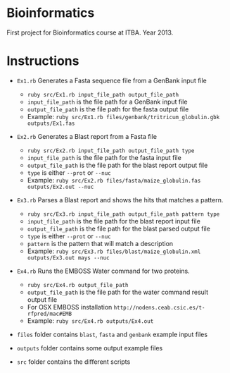 Bioinformatics
=============

First project for Bioinformatics course at ITBA. Year 2013.

Instructions
============

* `Ex1.rb` Generates a Fasta sequence file from a GenBank input file
  * `ruby src/Ex1.rb input_file_path output_file_path`
  * `input_file_path` is the file path for a GenBank input file
  * `output_file_path` is the file path for the fasta output file
  * Example: `ruby src/Ex1.rb files/genbank/tritricum_globulin.gbk outputs/Ex1.fas`

* `Ex2.rb` Generates a Blast report from a Fasta file
  * `ruby src/Ex2.rb input_file_path output_file_path type`
  * `input_file_path` is the file path for the fasta input file
  * `output_file_path` is the file path for the blast report output file
  * `type` is either `--prot` or `--nuc`
  * Example: `ruby src/Ex2.rb files/fasta/maize_globulin.fas outputs/Ex2.out --nuc`

* `Ex3.rb` Parses a Blast report and shows the hits that matches a pattern. 
  * `ruby src/Ex3.rb input_file_path output_file_path pattern type`
  * `input_file_path` is the file path for the blast report input file
  * `output_file_path` is the file path for the blast parsed output file
  * `type` is either `--prot` or `--nuc`
  * `pattern` is the pattern that will match a description
  * Example: `ruby src/Ex3.rb files/blast/maize_globulin.xml outputs/Ex3.out mays --nuc`

* `Ex4.rb` Runs the EMBOSS Water command for two proteins.
  * `ruby src/Ex4.rb output_file_path`
  * `output_file_path` is the file path for the water command result output file
  * For OSX EMBOSS installation `http://nodens.ceab.csic.es/t-rfpred/mac#EMB`
  * Example: `ruby src/Ex4.rb outputs/Ex4.out`

* `files` folder contains `blast`, `fasta` and `genbank` example input files
* `outputs` folder contains some output example files
* `src` folder contains the different scripts
  
